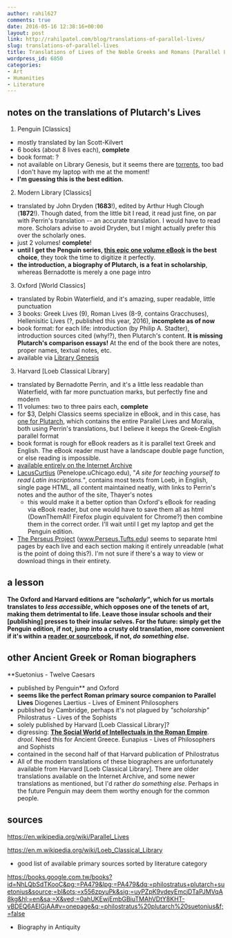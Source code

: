 ```yaml
---
author: rahil627
comments: true
date: 2016-05-16 12:38:16+00:00
layout: post
link: http://rahilpatel.com/blog/translations-of-parallel-lives/
slug: translations-of-parallel-lives
title: Translations of Lives of the Noble Greeks and Romans [Parallel Lives]
wordpress_id: 6850
categories:
- Art
- Humanities
- Literature
---
```


## notes on the translations of Plutarch's Lives


1. Penguin [Classics]
  - mostly translated by Ian Scott-Kilvert
  - 6 books (about 8 lives each), **complete**
  - book format: ?
  - not available on Library Genesis, but it seems there are [torrents](http://smart-torrents.com/plutarch-greek-roman-lives-essays-tf4037020.html), too bad I don't have my laptop with me at the moment!
  - **I'm guessing this is the best edition.**

2. Modern Library [Classics]
  - translated by John Dryden (**1683**!), edited by Arthur Hugh Clough (**1872**!). Though dated, from the little bit I read, it read just fine, on par with Perrin's translation -- an accurate translation. I would have to read more. Scholars advise to avoid Dryden, but I might actually prefer this over the scholarly ones.
  - just 2 volumes! **complete**!
  - **until I get the Penguin series, [this epic one volume eBook](https://archive.org/details/livesofnoblegrec00plutiala) is the best choice**, they took the time to digitize it perfectly.
  - **the introduction, a biography of Plutarch, is a feat in scholarship**, whereas Bernadotte is merely a one page intro

3. Oxford [World Classics]
  - translated by Robin Waterfield, and it's amazing, super readable, little punctuation
  - 3 books: Greek Lives (9), Roman Lives (8-9, contains Gracchuses), Hellenisitic Lives (?, published this year, 2016), **incomplete as of now**
  - book format: for each life: introduction (by Philip A. Stadter), introduction sources cited (why!?), then Plutarch's content. **It is missing Plutarch's comparison essays!** At the end of the book there are notes, proper names, textual notes, etc.
  - available via [Library Genesis](https://sites.google.com/site/themetalibrary/library-genesis)

3. Harvard [Loeb Classical Library]
  - translated by Bernadotte Perrin, and it's a little less readable than Waterfield, with far more punctuation marks, but perfectly fine and modern
  - 11 volumes: two to three pairs each, **complete**
  - for $3, Delphi Classics seems specialize in eBook, and in this case, has [one for Plutarch](https://www.delphiclassics.com/shop/plutarch/), which contains the entire Parallel Lives and Moralia, both using Perrin's translations, but I believe it keeps the Greek-English parallel format
  - book format is rough for eBook readers as it is parallel text Greek and English. The eBook reader must have a landscape double page function, or else reading is impossible.
  - [available entirely on the Internet Archive](https://archive.org/search.php?query=creator%3A%22Perrin%2C%20Bernadotte%22%20lives)
  - [LacusCurtius](http://penelope.uchicago.edu/Thayer/E/Roman/Texts/Plutarch/Lives/home.html) (Penelope.uChicago.edu), "_A site for teaching yourself to read Latin inscriptions._", contains most texts from Loeb, in English, single page HTML, all content maintained neatly, with links to Perrin's notes and the author of the site, Thayer's notes
    - this would make it a better option than Oxford's eBook for reading via eBook reader, but one would have to save them all as html (DownThemAll! Firefox plugin equivalent for Chrome?) then combine them in the correct order. I'll wait until I get my laptop and get the Penguin edition.
  - [The Perseus Project](http://www.perseus.tufts.edu/hopper/collection) (www.Perseus.Tufts.edu) seems to separate html pages by each live and each section making it entirely unreadable (what is the point of doing this?). I'm not sure if there's a way to view or download things in their entirety.



## a lesson


**The Oxford and Harvard editions are _"scholarly"_, which for us mortals translates to _less accessible_, which opposes one of the tenets of art, making them detrimental to life. Leave those insular schools and their [publishing] presses to their insular selves. For the future: simply get the Penguin edition, if not, jump into a crusty old translation, more convenient if it's within a [reader or sourcebook](http://www.rahilpatel.com/blog/the-kinds-of-literature-and-the-extraction-of-ideas), if not, _do something else_.**



## other Ancient Greek or Roman biographers


**Suetonius - Twelve Caesars
  - published by Penguin** and Oxford
  - **seems like the perfect Roman primary source companion to Parallel Lives**
Diogenes Laertius - Lives of Eminent Philosophers
  - published by Cambridge, perhaps it's not plagued by _"scholarship"_
Philostratus - Lives of the Sophists
  - solely published by Harvard [Loeb Classical Library]?
  - digressing: [**The Social World of Intellectuals in the Roman Empire**](http://www.cambridge.org/do/academic/subjects/classical-studies/ancient-history/social-world-intellectuals-roman-empire-sophists-philosophers-and-christians). *drool*. Need this for Ancient Greece.
Eunapius - Lives of Philosophers and Sophists
  - contained in the second half of that Harvard publication of Philostratus
  - All of the modern translations of these biographers are unfortunately available from Harvard [Loeb Classical Library]. There are older translations available on the Internet Archive, and some newer translations as mentioned, but I'd rather _do something else_. Perhaps in the future Penguin may deem them worthy enough for the common people.



## sources


https://en.wikipedia.org/wiki/Parallel_Lives

https://en.m.wikipedia.org/wiki/Loeb_Classical_Library
  - good list of available primary sources sorted by literature category

https://books.google.com.tw/books?id=NhLQbSdTKooC&pg;=PA479&lpg;=PA479&dq;=philostratus+plutarch+suetonius&source;=bl&ots;=x556zpyuPk&sig;=uyPZpK9vdeyEmcjDTaPJMVqA8kg&hl;=en&sa;=X&ved;=0ahUKEwjEmbGBiuTMAhVDtY8KHT-vBDEQ6AEIGjAA#v=onepage&q;=philostratus%20plutarch%20suetonius&f;=false
  - Biography in Antiquity
